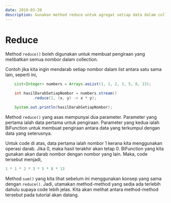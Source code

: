 ```yaml
---
date: 2019-03-20
description: Gunakan method reduce untuk agregat setiap data dalam collection.
---
```


# Reduce

Method `reduce()` boleh digunakan untuk membuat pengiraan yang melibatkan semua
nombor dalam collection.

Contoh jika kita ingin mendarab setiap nombor dalam list antara satu sama lain,
seperti ini,

```java
    List<Integer> numbers = Arrays.asList(1, 1, 2, 3, 5, 8, 13);

    int hasilDarabSetiapNombor = numbers.stream()
            .reduce(1, (x, y) -> x * y);

    System.out.println(hasilDarabSetiapNombor);
```

Method `reduce()` yang asas mempunyai dua parameter. Parameter yang pertama
ialah data pertama untuk pengiraan. Parameter yang kedua ialah BiFunction untuk
membuat pengiraan antara data yang terkumpul dengan data yang seterusnya.

Untuk code di atas, data pertama ialah nombor 1 kerana kita menggunakan operasi
darab. Jika 0, maka hasil terakhir akan tetap 0. BiFunction yang kita gunakan
akan darab nombor dengan nombor yang lain. Maka, code tersebut menjadi,

```java
1 * 1 * 2 * 3 * 5 * 8 * 13
```

Method `sum()` yang kita lihat sebelum ini menggunakan konsep yang sama dengan
`reduce()`. Jadi, utamakan method-method yang sedia ada terlebih dahulu supaya
code lebih jelas. Kita akan melihat antara method-method tersebut pada tutorial
akan datang.
